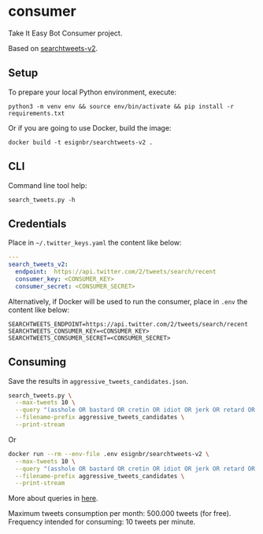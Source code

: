 # consumer

Take It Easy Bot Consumer project.

Based on [searchtweets-v2](https://github.com/twitterdev/search-tweets-python/tree/v2).

## Setup

To prepare your local Python environment, execute:

`python3 -m venv env && source env/bin/activate && pip install -r requirements.txt`

Or if you are going to use Docker, build the image:

`docker build -t esignbr/searchtweets-v2 .`

## CLI

Command line tool help:

`search_tweets.py -h`

## Credentials

Place in `~/.twitter_keys.yaml` the content like below:

```yml
---
search_tweets_v2:
  endpoint:  https://api.twitter.com/2/tweets/search/recent
  consumer_key: <CONSUMER_KEY>
  consumer_secret: <CONSUMER_SECRET>
```

Alternatively, if Docker will be used to run the consumer, place in `.env` the content like below:

```env
SEARCHTWEETS_ENDPOINT=https://api.twitter.com/2/tweets/search/recent
SEARCHTWEETS_CONSUMER_KEY=<CONSUMER_KEY>
SEARCHTWEETS_CONSUMER_SECRET=<CONSUMER_SECRET>
```

## Consuming

Save the results in `aggressive_tweets_candidates.json`.

```bash
search_tweets.py \
  --max-tweets 10 \
  --query "(asshole OR bastard OR cretin OR idiot OR jerk OR retard OR stupid OR twat) lang:en" \
  --filename-prefix aggressive_tweets_candidates \
  --print-stream
```

Or

```bash
docker run --rm --env-file .env esignbr/searchtweets-v2 \
  --max-tweets 10 \
  --query "(asshole OR bastard OR cretin OR idiot OR jerk OR retard OR stupid OR twat) lang:en" \
  --filename-prefix aggressive_tweets_candidates \
  --print-stream
```

More about queries in [here](https://developer.twitter.com/en/docs/twitter-api/tweets/filtered-stream/integrate/build-a-rule).

Maximum tweets consumption per month: 500.000 tweets (for free). Frequency intended for consuming: 10 tweets per minute.
